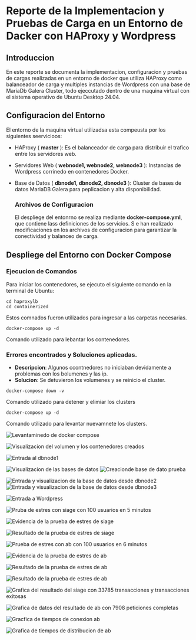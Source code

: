 # Reporte de la Implementacion y Pruebas de Carga en un Entorno de Dacker con HAProxy y Wordpress

## Introduccion

En este reporte se documenta la implementacion, configuracion y pruebas de cargas realizadas en un entorno de docker que 
utiliza HAProxy como balanceador de carga y multiples instancias de Wordpress con una base de MariaDb Galera Cluster,
todo ejeccutado dentro de una maquina virtual con el sistema operativo de Ubuntu Desktop 24.04.

## Configuracion del Entorno

El entorno de la maquina virtual utilizadsa esta compeusta por los siguientes seervicioos:

- HAProxy ( **master** ): Es el balanceador de carga para distribuir el trafico entre los servidores web.

- Servidores Web ( **webnode1, webnode2, webnode3** ): Instancias de Wordpress corrinedo en contenedores Docker.

- Base de Datos ( **dbnode1, dbnode2, dbnode3** ): Cluster de bases de datos MariaDB Galera para peplicacion y alta disponibilidad.

    ### Archivos de Configuracion ###

  El despliege del entonrno se realiza mediante **docker-compose.yml**, que contiene lass definiciones de los servicios. S e han realizado modificaciones en los archivos de configuracion para garantizar la conectividad y balanceo de carga.

## Despliege del Entorno con Docker Compose

  ### Ejecucion de Comandos

  Para iniciar los contenedores, se ejecuto el siguiente comando en la terminal de Ubuntu:

  ```
  cd haproxylb
  cd containerized
  ```

  Estos comnados fueron utilizados para ingresar a las carpetas necesarias.

  ```
  docker-compose up -d
  ```

  Comando utilizado para lebantar los contenedores.

  ### Errores encontrados y Soluciones aplicadas.

  - **Descripcion**: Algunos ccontnedores no iniciaban devidamente a problemas con los bolumenes y las ip.
  - **Solucion**: Se detuvieron los volumenes y se reinicio el cluster.

  ```
  docker-compose down -v
  ```

  Comando utilizado para detener y elimiar los clusters

  ```
  docker-compose up -d
  ```

  Comando utilizado para levantar nuevamnete los clusters.

  

![Levantaminedo de docker compose](https://github.com/ChristianJHR/Computo/blob/main/Capturas%20de%20pantalla/Captura%20desde%202025-04-02%2021-28-34.png)

![Visualizacion del volumen y los contenedores creados](https://github.com/ChristianJHR/Computo/blob/main/Capturas%20de%20pantalla/Captura%20desde%202025-04-02%2021-32-30.png?raw=true)


![Entrada al dbnode1](https://github.com/ChristianJHR/Computo/blob/main/Capturas%20de%20pantalla/Captura%20desde%202025-04-02%2021-28-56.png?raw=true)

![Visualizacion de las bases de datos](https://github.com/ChristianJHR/Computo/blob/main/Capturas%20de%20pantalla/Captura%20desde%202025-04-02%2021-28-56.png?raw=true)
![Creacionde base de dato prueba](https://github.com/ChristianJHR/Computo/blob/main/Capturas%20de%20pantalla/Captura%20desde%202025-04-02%2021-30-21.png?raw=true)

![Entrada y visualizacion de la base de datos desde dbnode2](https://github.com/ChristianJHR/Computo/blob/main/Capturas%20de%20pantalla/Captura%20desde%202025-04-02%2021-30-36.png?raw=true)
![Entrada y visualizacion de la base de datos desde dbnode3](https://github.com/ChristianJHR/Computo/blob/main/Capturas%20de%20pantalla/Captura%20desde%202025-04-02%2021-30-45.png?raw=true)

![Entrada a Wordpress](https://github.com/ChristianJHR/Computo/blob/main/Capturas%20de%20pantalla/Captura%20desde%202025-04-02%2022-12-43.png?raw=true)

![Pruba de estres con siage con 100 usuarios en 5 minutos](https://github.com/ChristianJHR/Computo/blob/main/Capturas%20de%20pantalla/Captura%20desde%202025-04-02%2021-32-56.png?raw=true)

![Evidencia de la prueba de estres de siage](https://github.com/ChristianJHR/Computo/blob/main/Capturas%20de%20pantalla/Captura%20desde%202025-04-02%2021-33-10.png?raw=true)

![Resultado de la prueba de estres de siage](https://github.com/ChristianJHR/Computo/blob/main/Capturas%20de%20pantalla/Captura%20desde%202025-04-02%2021-46-38.png?raw=true)

![Prueba de estres con ab con 100 usuarios en 6 minutos](https://github.com/ChristianJHR/Computo/blob/main/Capturas%20de%20pantalla/Captura%20desde%202025-04-02%2021-46-56.png?raw=true)

![Evidencia de la prueba de estres de ab](https://github.com/ChristianJHR/Computo/blob/main/Capturas%20de%20pantalla/Captura%20desde%202025-04-02%2021-47-10.png?raw=true)

![Resultado de la prueba de estres de ab](https://github.com/ChristianJHR/Computo/blob/main/Capturas%20de%20pantalla/Captura%20desde%202025-04-02%2021-57-00.png?raw=true)

![Resultado de la prueba de estres de ab](https://github.com/ChristianJHR/Computo/blob/main/Capturas%20de%20pantalla/Captura%20desde%202025-04-02%2021-57-14.png?raw=true)

![Grafica del resultado del siage con 33785 transacciones y transacciones exitosas](https://github.com/ChristianJHR/Computo/blob/main/Capturas%20de%20pantalla/Captura%20de%20pantalla%202025-04-02%20231923.png?raw=true)

![Grafica de datos del resultado de ab con 7908 peticiones completas](https://github.com/ChristianJHR/Computo/blob/main/Capturas%20de%20pantalla/Captura%20de%20pantalla%202025-04-02%20233532.png?raw=true)

![Gracfica de tiempos de conexion ab](https://github.com/ChristianJHR/Computo/blob/main/Capturas%20de%20pantalla/Captura%20de%20pantalla%202025-04-02%20234255.png?raw=true)

![Grafica de tiempos de distribucion de ab](https://github.com/ChristianJHR/Computo/blob/main/Capturas%20de%20pantalla/Captura%20de%20pantalla%202025-04-02%20234559.png?raw=true)
